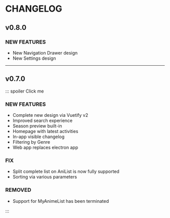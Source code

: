 # CHANGELOG

## v0.8.0

### NEW FEATURES

- New Navigation Drawer design
- New Settings design

---

## v0.7.0

::: spoiler Click me
### NEW FEATURES

- Complete new design via Vuetify v2
- Improved search experience
- Season preview built-in
- Homepage with latest activities
- In-app visible changelog
- Filtering by Genre
- Web app replaces electron app

### FIX

- Split complete list on AniList is now fully supported
- Sorting via various parameters

### REMOVED

- Support for MyAnimeList has been terminated

:::
